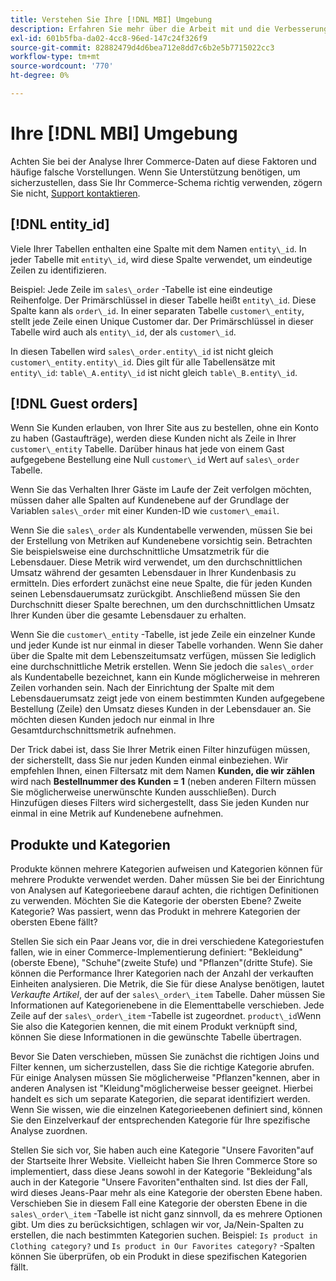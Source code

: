 ```yaml
---
title: Verstehen Sie Ihre [!DNL MBI] Umgebung
description: Erfahren Sie mehr über die Arbeit mit und die Verbesserung Ihrer [!DNL MBI] Umgebung.
exl-id: 601b5fba-da02-4cc8-96ed-147c24f326f9
source-git-commit: 82882479d4d6bea712e8dd7c6b2e5b7715022cc3
workflow-type: tm+mt
source-wordcount: '770'
ht-degree: 0%

---
```


# Ihre [!DNL MBI] Umgebung

Achten Sie bei der Analyse Ihrer Commerce-Daten auf diese Faktoren und häufige falsche Vorstellungen. Wenn Sie Unterstützung benötigen, um sicherzustellen, dass Sie Ihr Commerce-Schema richtig verwenden, zögern Sie nicht, [Support kontaktieren](../guide-overview.md).

## [!DNL entity\_id]

Viele Ihrer Tabellen enthalten eine Spalte mit dem Namen `entity\_id`. In jeder Tabelle mit `entity\_id`, wird diese Spalte verwendet, um eindeutige Zeilen zu identifizieren.

Beispiel: Jede Zeile im `sales\_order` -Tabelle ist eine eindeutige Reihenfolge. Der Primärschlüssel in dieser Tabelle heißt `entity\_id`. Diese Spalte kann als `order\_id`. In einer separaten Tabelle `customer\_entity`, stellt jede Zeile einen Unique Customer dar. Der Primärschlüssel in dieser Tabelle wird auch als `entity\_id`, der als `customer\_id`.

In diesen Tabellen wird `sales\_order.entity\_id` ist nicht gleich `customer\_entity.entity\_id`. Dies gilt für alle Tabellensätze mit `entity\_id`: `table\_A.entity\_id` ist nicht gleich `table\_B.entity\_id`.

## [!DNL Guest orders]

Wenn Sie Kunden erlauben, von Ihrer Site aus zu bestellen, ohne ein Konto zu haben (Gastaufträge), werden diese Kunden nicht als Zeile in Ihrer `customer\_entity` Tabelle. Darüber hinaus hat jede von einem Gast aufgegebene Bestellung eine Null `customer\_id` Wert auf `sales\_order` Tabelle.

Wenn Sie das Verhalten Ihrer Gäste im Laufe der Zeit verfolgen möchten, müssen daher alle Spalten auf Kundenebene auf der Grundlage der Variablen `sales\_order` mit einer Kunden-ID wie `customer\_email`.

Wenn Sie die `sales\_order` als Kundentabelle verwenden, müssen Sie bei der Erstellung von Metriken auf Kundenebene vorsichtig sein. Betrachten Sie beispielsweise eine durchschnittliche Umsatzmetrik für die Lebensdauer. Diese Metrik wird verwendet, um den durchschnittlichen Umsatz während der gesamten Lebensdauer in Ihrer Kundenbasis zu ermitteln. Dies erfordert zunächst eine neue Spalte, die für jeden Kunden seinen Lebensdauerumsatz zurückgibt. Anschließend müssen Sie den Durchschnitt dieser Spalte berechnen, um den durchschnittlichen Umsatz Ihrer Kunden über die gesamte Lebensdauer zu erhalten.

Wenn Sie die `customer\_entity` -Tabelle, ist jede Zeile ein einzelner Kunde und jeder Kunde ist nur einmal in dieser Tabelle vorhanden. Wenn Sie daher über die Spalte mit dem Lebenszeitumsatz verfügen, müssen Sie lediglich eine durchschnittliche Metrik erstellen. Wenn Sie jedoch die `sales\_order` als Kundentabelle bezeichnet, kann ein Kunde möglicherweise in mehreren Zeilen vorhanden sein. Nach der Einrichtung der Spalte mit dem Lebensdauerumsatz zeigt jede von einem bestimmten Kunden aufgegebene Bestellung (Zeile) den Umsatz dieses Kunden in der Lebensdauer an. Sie möchten diesen Kunden jedoch nur einmal in Ihre Gesamtdurchschnittsmetrik aufnehmen.

Der Trick dabei ist, dass Sie Ihrer Metrik einen Filter hinzufügen müssen, der sicherstellt, dass Sie nur jeden Kunden einmal einbeziehen. Wir empfehlen Ihnen, einen Filtersatz mit dem Namen **Kunden, die wir zählen** wird nach **Bestellnummer des Kunden = 1** (neben anderen Filtern müssen Sie möglicherweise unerwünschte Kunden ausschließen). Durch Hinzufügen dieses Filters wird sichergestellt, dass Sie jeden Kunden nur einmal in eine Metrik auf Kundenebene aufnehmen.

## Produkte und Kategorien

Produkte können mehrere Kategorien aufweisen und Kategorien können für mehrere Produkte verwendet werden. Daher müssen Sie bei der Einrichtung von Analysen auf Kategorieebene darauf achten, die richtigen Definitionen zu verwenden. Möchten Sie die Kategorie der obersten Ebene? Zweite Kategorie? Was passiert, wenn das Produkt in mehrere Kategorien der obersten Ebene fällt?

Stellen Sie sich ein Paar Jeans vor, die in drei verschiedene Kategoriestufen fallen, wie in einer Commerce-Implementierung definiert: &quot;Bekleidung&quot;(oberste Ebene), &quot;Schuhe&quot;(zweite Stufe) und &quot;Pflanzen&quot;(dritte Stufe). Sie können die Performance Ihrer Kategorien nach der Anzahl der verkauften Einheiten analysieren. Die Metrik, die Sie für diese Analyse benötigen, lautet _Verkaufte Artikel_, der auf der `sales\_order\_item` Tabelle. Daher müssen Sie Informationen auf Kategorienebene in die Elementtabelle verschieben. Jede Zeile auf der `sales\_order\_item` -Tabelle ist zugeordnet. `product\_id`Wenn Sie also die Kategorien kennen, die mit einem Produkt verknüpft sind, können Sie diese Informationen in die gewünschte Tabelle übertragen.

Bevor Sie Daten verschieben, müssen Sie zunächst die richtigen Joins und Filter kennen, um sicherzustellen, dass Sie die richtige Kategorie abrufen. Für einige Analysen müssen Sie möglicherweise &quot;Pflanzen&quot;kennen, aber in anderen Analysen ist &quot;Kleidung&quot;möglicherweise besser geeignet. Hierbei handelt es sich um separate Kategorien, die separat identifiziert werden. Wenn Sie wissen, wie die einzelnen Kategorieebenen definiert sind, können Sie den Einzelverkauf der entsprechenden Kategorie für Ihre spezifische Analyse zuordnen.

Stellen Sie sich vor, Sie haben auch eine Kategorie &quot;Unsere Favoriten&quot;auf der Startseite Ihrer Website. Vielleicht haben Sie Ihren Commerce Store so implementiert, dass diese Jeans sowohl in der Kategorie &quot;Bekleidung&quot;als auch in der Kategorie &quot;Unsere Favoriten&quot;enthalten sind. Ist dies der Fall, wird dieses Jeans-Paar mehr als eine Kategorie der obersten Ebene haben. Verschieben Sie in diesem Fall eine Kategorie der obersten Ebene in die `sales\_order\_item` -Tabelle ist nicht ganz sinnvoll, da es mehrere Optionen gibt. Um dies zu berücksichtigen, schlagen wir vor, Ja/Nein-Spalten zu erstellen, die nach bestimmten Kategorien suchen. Beispiel: `Is product in Clothing category?` und `Is product in Our Favorites category?` -Spalten können Sie überprüfen, ob ein Produkt in diese spezifischen Kategorien fällt.
